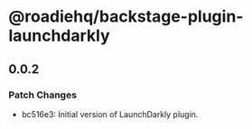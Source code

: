 # @roadiehq/backstage-plugin-launchdarkly

## 0.0.2

### Patch Changes

- bc516e3: Initial version of LaunchDarkly plugin.
